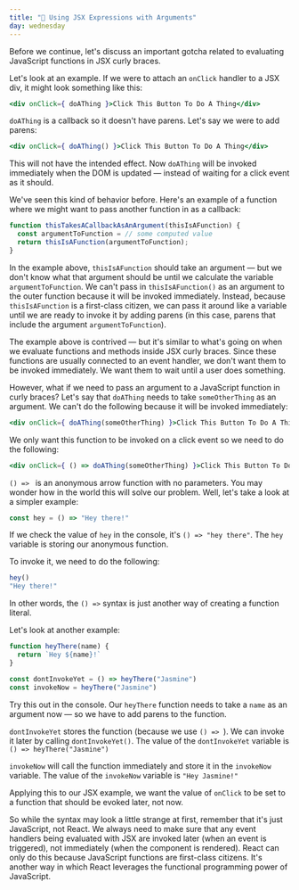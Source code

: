 ```yaml
---
title: "📓 Using JSX Expressions with Arguments"
day: wednesday
---
```


Before we continue, let's discuss an important gotcha related to evaluating JavaScript functions in JSX curly braces.

Let's look at an example. If we were to attach an `onClick` handler to a JSX div, it might look something like this:

```jsx
<div onClick={ doAThing }>Click This Button To Do A Thing</div>
```

`doAThing` is a callback so it doesn't have parens. Let's say we were to add parens:

```jsx
<div onClick={ doAThing() }>Click This Button To Do A Thing</div>
```

This will not have the intended effect. Now `doAThing` will be invoked immediately when the DOM is updated — instead of waiting for a click event as it should.

We've seen this kind of behavior before. Here's an example of a function where we might want to pass another function in as a callback:

```js
function thisTakesACallbackAsAnArgument(thisIsAFunction) {
  const argumentToFunction = // some computed value
  return thisIsAFunction(argumentToFunction);
}
```

In the example above, `thisIsAFunction` should take an argument — but we don't know what that argument should be until we calculate the variable `argumentToFunction`. We can't pass in `thisIsAFunction()` as an argument to the outer function because it will be invoked immediately. Instead, because `thisIsAFunction` is a first-class citizen, we can pass it around like a variable until we are ready to invoke it by adding parens (in this case, parens that include the argument `argumentToFunction`).

The example above is contrived — but it's similar to what's going on when we evaluate functions and methods inside JSX curly braces. Since these functions are usually connected to an event handler, we don't want them to be invoked immediately. We want them to wait until a user does something.

However, what if we need to pass an argument to a JavaScript function in curly braces? Let's say that `doAThing` needs to take `someOtherThing` as an argument. We can't do the following because it will be invoked immediately:

```jsx
<div onClick={ doAThing(someOtherThing) }>Click This Button To Do A Thing</div>
```

We only want this function to be invoked on a click event so we need to do the following:

```jsx
<div onClick={ () => doAThing(someOtherThing) }>Click This Button To Do A Thing</div>
```

`() => ` is an anonymous arrow function with no parameters. You may wonder how in the world this will solve our problem. Well, let's take a look at a simpler example:

```js
const hey = () => "Hey there!"
```

If we check the value of `hey` in the console, it's `() => "hey there"`. The `hey` variable is storing our anonymous function.

To invoke it, we need to do the following:

```js
hey()
"Hey there!"
```

In other words, the `() =>` syntax is just another way of creating a function literal.

Let's look at another example:

```js
function heyThere(name) {
  return `Hey ${name}!`
}

const dontInvokeYet = () => heyThere("Jasmine")
const invokeNow = heyThere("Jasmine")
```

Try this out in the console. Our `heyThere` function needs to take a `name` as an argument now — so we have to add parens to the function.

`dontInvokeYet` stores the function (because we use `() => `). We can invoke it later by calling `dontInvokeYet()`. The value of the `dontInvokeYet` variable is `() => heyThere("Jasmine")`

`invokeNow` will call the function immediately and store it in the `invokeNow` variable. The value of the `invokeNow` variable is `"Hey Jasmine!"`

Applying this to our JSX example, we want the value of `onClick` to be set to a function that should be evoked later, not now.

So while the syntax may look a little strange at first, remember that it's just JavaScript, not React. We always need to make sure that any event handlers being evaluated with JSX are invoked later (when an event is triggered), not immediately (when the component is rendered). React can only do this because JavaScript functions are first-class citizens. It's another way in which React leverages the functional programming power of JavaScript.

